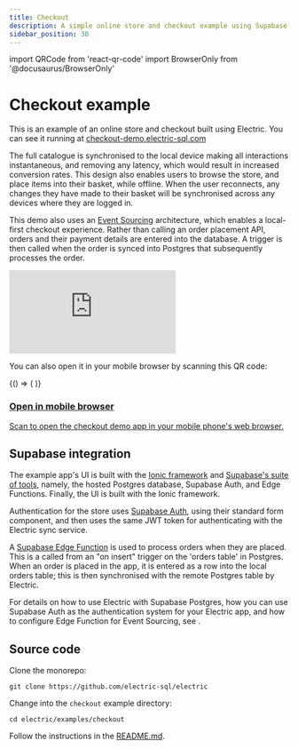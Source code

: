 ```yaml
---
title: Checkout
description: A simple online store and checkout example using Supabase Postgres
sidebar_position: 30
---
```


import QRCode from 'react-qr-code'
import BrowserOnly from '@docusaurus/BrowserOnly'

# Checkout example

This is an example of an online store and checkout built using Electric. You can see it running at [checkout-demo.electric-sql.com](http://checkout-demo.electric-sql.com/)

The full catalogue is synchronised to the local device making all interactions instantaneous, and removing any latency, which would result in increased conversion rates. This design also enables users to browse the store, and place items into their basket, while offline. When the user reconnects, any changes they have made to their basket will be synchronised across any devices where they are logged in.

This demo also uses an [Event Sourcing](../integrations/event-sourcing/) architecture, which enables a local-first checkout experience. Rather than calling an order placement API, orders and their payment details are entered into the database. A trigger is then called when the order is synced into Postgres that subsequently processes the order.

<div className="pb-4">
  <div className="card mt-4">
    <div className="embed-container w-100 max-w-md">
      <iframe src="https://www.youtube.com/embed/WhRBvJ4cUWk"
          frameborder="0"
          allow="encrypted-media; picture-in-picture"
          allowfullscreen>
      </iframe>
    </div>
  </div>
</div>

You can also open it in your mobile browser by scanning this QR code:

<div className="grid grid-cols-1 gap-4 my-6 mb-8 clear-both">
  <div className="tile">
    <div className="px-3 md:px-4">
      <div className="my-2 sm:my-3 md:my-4 --w-8 --sm:w-9 --md:w-10">
        <div className="flex flex-row">
          <div className="qr-container">
            <BrowserOnly>
              {() => (
                <a href="https://checkout-demo.electric-sql.com" target="_blank">
                  <QRCode value="https://checkout-demo.electric-sql.com" />
                </a>
              )}
            </BrowserOnly>
          </div>
          <div className="ml-8 sm:ml-10 lg:ml-12 -mt-1 sm:-mt-0">
            <a href="https://checkout-demo.electric-sql.com">
              <h3>
                Open in mobile browser
              </h3>
              <p className="text-small mb-2 max-w-sm">
                Scan to open the checkout demo app in your mobile phone's web browser.
              </p>
            </a>
          </div>
        </div>
      </div>
    </div>
  </div>
</div>

## Supabase integration

The example app's UI is built with the [Ionic framework](https://ionicframework.com) and [Supabase's suite of tools](https://supabase.com/), namely, the hosted Postgres database, Supabase Auth, and Edge Functions. Finally, the UI is built with the Ionic framework.

Authentication for the store uses [Supabase Auth](https://supabase.com/docs/guides/auth), using their standard form component, and then uses the same JWT token for authenticating with the Electric sync service.

A [Supabase Edge Function](https://supabase.com/docs/guides/functions) is used to process orders when they are placed. This is a called from an "on insert" trigger on the 'orders table' in Postgres. When an order is placed in the app, it is entered as a row into the local orders table; this is then synchronised with the remote Postgres table by Electric.

For details on how to use Electric with Supabase Postgres, how you can use Supabase Auth as the authentication system for your Electric app, and how to configure Edge Function for Event Sourcing, see <DocPageLink path="integrations/deployment/supabase" />.

## Source code

Clone the monorepo:

```shell
git clone https://github.com/electric-sql/electric
```

Change into the `checkout` example directory:

```shell
cd electric/examples/checkout
```

Follow the instructions in the [README.md](https://github.com/electric-sql/electric/blob/main/examples/checkout/README.md).
